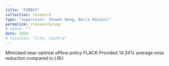 ```yaml
---
title: "FURBYS"
collection: research
type: "supervisor: Shuwen Deng, Baris Kasikci"
permalink: /research/uop
# venue: ""
date: 2024
# location: "City, Country"
---
```


Mimicked near-optimal offline policy FLACK
Provided 14.34% average miss reduction compared to LRU
